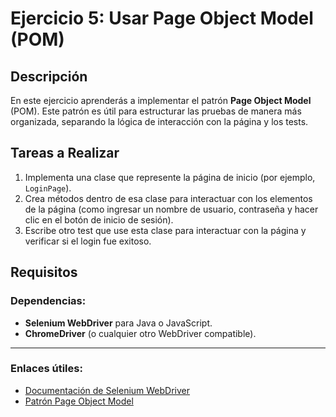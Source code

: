 # Ejercicio 5: Usar Page Object Model (POM)

## Descripción

En este ejercicio aprenderás a implementar el patrón **Page Object Model** (POM). Este patrón es útil para estructurar las pruebas de manera más organizada, separando la lógica de interacción con la página y los tests.

## Tareas a Realizar

1. Implementa una clase que represente la página de inicio (por ejemplo, `LoginPage`).
2. Crea métodos dentro de esa clase para interactuar con los elementos de la página (como ingresar un nombre de usuario, contraseña y hacer clic en el botón de inicio de sesión).
3. Escribe otro test que use esta clase para interactuar con la página y verificar si el login fue exitoso.

## Requisitos

### Dependencias:

- **Selenium WebDriver** para Java o JavaScript.
- **ChromeDriver** (o cualquier otro WebDriver compatible).

---

### Enlaces útiles:

- [Documentación de Selenium WebDriver](https://www.selenium.dev/documentation/)
- [Patrón Page Object Model](https://martinfowler.com/bliki/PageObject.html)

